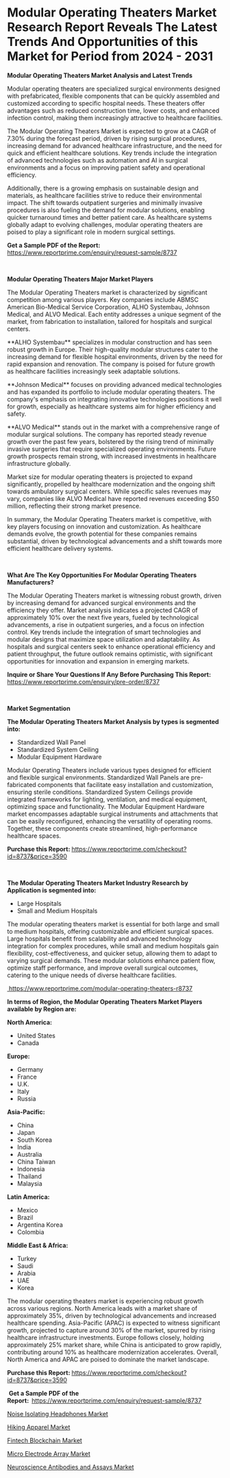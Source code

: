 <p><h1>Modular Operating Theaters Market Research Report Reveals The Latest Trends And Opportunities of this Market for Period from 2024 - 2031</h1></p><p><strong>Modular Operating Theaters Market Analysis and Latest Trends</strong></p>
<p><p>Modular operating theaters are specialized surgical environments designed with prefabricated, flexible components that can be quickly assembled and customized according to specific hospital needs. These theaters offer advantages such as reduced construction time, lower costs, and enhanced infection control, making them increasingly attractive to healthcare facilities. </p><p>The Modular Operating Theaters Market is expected to grow at a CAGR of 7.30% during the forecast period, driven by rising surgical procedures, increasing demand for advanced healthcare infrastructure, and the need for quick and efficient healthcare solutions. Key trends include the integration of advanced technologies such as automation and AI in surgical environments and a focus on improving patient safety and operational efficiency. </p><p>Additionally, there is a growing emphasis on sustainable design and materials, as healthcare facilities strive to reduce their environmental impact. The shift towards outpatient surgeries and minimally invasive procedures is also fueling the demand for modular solutions, enabling quicker turnaround times and better patient care. As healthcare systems globally adapt to evolving challenges, modular operating theaters are poised to play a significant role in modern surgical settings.</p></p>
<p><strong>Get a Sample PDF of the Report:&nbsp;</strong> <a href="https://www.reportprime.com/enquiry/request-sample/8737?utm_campaign=40&utm_medium=2&utm_source=Github&utm_content=ia&utm_term=16112024&utm_id=modular-operating-theaters">https://www.reportprime.com/enquiry/request-sample/8737</a></p>
<p>&nbsp;</p>
<p><strong>Modular Operating Theaters Major Market Players</strong></p>
<p><p>The Modular Operating Theaters market is characterized by significant competition among various players. Key companies include ABMSC American Bio-Medical Service Corporation, ALHO Systembau, Johnson Medical, and ALVO Medical. Each entity addresses a unique segment of the market, from fabrication to installation, tailored for hospitals and surgical centers.</p><p>**ALHO Systembau** specializes in modular construction and has seen robust growth in Europe. Their high-quality modular structures cater to the increasing demand for flexible hospital environments, driven by the need for rapid expansion and renovation. The company is poised for future growth as healthcare facilities increasingly seek adaptable solutions.</p><p>**Johnson Medical** focuses on providing advanced medical technologies and has expanded its portfolio to include modular operating theaters. The company's emphasis on integrating innovative technologies positions it well for growth, especially as healthcare systems aim for higher efficiency and safety.</p><p>**ALVO Medical** stands out in the market with a comprehensive range of modular surgical solutions. The company has reported steady revenue growth over the past few years, bolstered by the rising trend of minimally invasive surgeries that require specialized operating environments. Future growth prospects remain strong, with increased investments in healthcare infrastructure globally.</p><p>Market size for modular operating theaters is projected to expand significantly, propelled by healthcare modernization and the ongoing shift towards ambulatory surgical centers. While specific sales revenues may vary, companies like ALVO Medical have reported revenues exceeding $50 million, reflecting their strong market presence.</p><p>In summary, the Modular Operating Theaters market is competitive, with key players focusing on innovation and customization. As healthcare demands evolve, the growth potential for these companies remains substantial, driven by technological advancements and a shift towards more efficient healthcare delivery systems.</p></p>
<p>&nbsp;</p>
<p><strong>What Are The Key Opportunities For Modular Operating Theaters Manufacturers?</strong></p>
<p><p>The Modular Operating Theaters market is witnessing robust growth, driven by increasing demand for advanced surgical environments and the efficiency they offer. Market analysis indicates a projected CAGR of approximately 10% over the next five years, fueled by technological advancements, a rise in outpatient surgeries, and a focus on infection control. Key trends include the integration of smart technologies and modular designs that maximize space utilization and adaptability. As hospitals and surgical centers seek to enhance operational efficiency and patient throughput, the future outlook remains optimistic, with significant opportunities for innovation and expansion in emerging markets.</p></p>
<p><strong>Inquire or Share Your Questions If Any Before Purchasing This Report:</strong> <a href="https://www.reportprime.com/enquiry/pre-order/8737?utm_campaign=40&utm_medium=2&utm_source=Github&utm_content=ia&utm_term=16112024&utm_id=modular-operating-theaters">https://www.reportprime.com/enquiry/pre-order/8737</a></p>
<p>&nbsp;</p>
<p><strong>Market Segmentation</strong></p>
<p><strong>The Modular Operating Theaters Market Analysis by types is segmented into:</strong></p>
<p><ul><li>Standardized Wall Panel</li><li>Standardized System Ceiling</li><li>Modular Equipment Hardware</li></ul></p>
<p><p>Modular Operating Theaters include various types designed for efficient and flexible surgical environments. Standardized Wall Panels are pre-fabricated components that facilitate easy installation and customization, ensuring sterile conditions. Standardized System Ceilings provide integrated frameworks for lighting, ventilation, and medical equipment, optimizing space and functionality. The Modular Equipment Hardware market encompasses adaptable surgical instruments and attachments that can be easily reconfigured, enhancing the versatility of operating rooms. Together, these components create streamlined, high-performance healthcare spaces.</p></p>
<p><strong>Purchase this Report:&nbsp;</strong><a href="https://www.reportprime.com/checkout?id=8737&price=3590&utm_campaign=40&utm_medium=2&utm_source=Github&utm_content=ia&utm_term=16112024&utm_id=modular-operating-theaters">https://www.reportprime.com/checkout?id=8737&price=3590</a></p>
<p>&nbsp;</p>
<p><strong>The Modular Operating Theaters Market Industry Research by Application is segmented into:</strong></p>
<p><ul><li>Large Hospitals</li><li>Small and Medium Hospitals</li></ul></p>
<p><p>The modular operating theaters market is essential for both large and small to medium hospitals, offering customizable and efficient surgical spaces. Large hospitals benefit from scalability and advanced technology integration for complex procedures, while small and medium hospitals gain flexibility, cost-effectiveness, and quicker setup, allowing them to adapt to varying surgical demands. These modular solutions enhance patient flow, optimize staff performance, and improve overall surgical outcomes, catering to the unique needs of diverse healthcare facilities.</p></p>
<p><a href="https://www.reportprime.com/modular-operating-theaters-r8737?utm_campaign=40&utm_medium=2&utm_source=Github&utm_content=ia&utm_term=16112024&utm_id=modular-operating-theaters">&nbsp;https://www.reportprime.com/modular-operating-theaters-r8737</a></p>
<p><strong>In terms of Region, the Modular Operating Theaters Market Players available by Region are:</strong></p>
<p>
    <p> <strong> North America: </strong>
        <ul>
            <li>United States</li>
            <li>Canada</li>
        </ul>
        </p> 
    <p> <strong> Europe: </strong>
        <ul>
            <li>Germany</li>
            <li>France</li>
            <li>U.K.</li>
            <li>Italy</li>
            <li>Russia</li>
        </ul>
        </p> 
    <p> <strong> Asia-Pacific: </strong>
        <ul>
            <li>China</li>
            <li>Japan</li>
            <li>South Korea</li>
            <li>India</li>
            <li>Australia</li>
            <li>China Taiwan</li>
            <li>Indonesia</li>
            <li>Thailand</li>
            <li>Malaysia</li>
        </ul>
        </p> 
    <p> <strong> Latin America: </strong>
        <ul>
            <li>Mexico</li>
            <li>Brazil</li>
            <li>Argentina Korea</li>
            <li>Colombia</li>
        </ul>
        </p> 
    <p> <strong> Middle East & Africa: </strong>
        <ul>
            <li>Turkey</li>
            <li>Saudi</li>
            <li>Arabia</li>
            <li>UAE</li>
            <li>Korea</li>
        </ul>
    </p>
    </p>
<p><p>The modular operating theaters market is experiencing robust growth across various regions. North America leads with a market share of approximately 35%, driven by technological advancements and increased healthcare spending. Asia-Pacific (APAC) is expected to witness significant growth, projected to capture around 30% of the market, spurred by rising healthcare infrastructure investments. Europe follows closely, holding approximately 25% market share, while China is anticipated to grow rapidly, contributing around 10% as healthcare modernization accelerates. Overall, North America and APAC are poised to dominate the market landscape.</p></p>
<p><strong>Purchase this Report: </strong><a href="https://www.reportprime.com/checkout?id=8737&price=3590&utm_campaign=40&utm_medium=2&utm_source=Github&utm_content=ia&utm_term=16112024&utm_id=modular-operating-theaters">https://www.reportprime.com/checkout?id=8737&price=3590</a></p>
<p>&nbsp;<strong>Get a Sample PDF of the Report:&nbsp;&nbsp;</strong><a href="https://www.reportprime.com/enquiry/request-sample/8737?utm_campaign=40&utm_medium=2&utm_source=Github&utm_content=ia&utm_term=16112024&utm_id=modular-operating-theaters">https://www.reportprime.com/enquiry/request-sample/8737</a></p>
<p><strong></strong></p>
<p><p><a href="https://www.linkedin.com/pulse/emerging-noise-isolating-headphones-market-opportunities-a9q3f?utm_campaign=40&utm_medium=2&utm_source=Github&utm_content=ia&utm_term=16112024&utm_id=modular-operating-theaters">Noise Isolating Headphones Market</a></p><p><a href="https://www.linkedin.com/pulse/hiking-apparel-market-analysis-product-segmentation-regional-dgxqf?utm_campaign=40&utm_medium=2&utm_source=Github&utm_content=ia&utm_term=16112024&utm_id=modular-operating-theaters">Hiking Apparel Market</a></p><p><a href="https://issuu.com/reportprime-2/docs/fintech-blockchain-market-size-2030_81228c73adea4e?utm_campaign=40&utm_medium=2&utm_source=Github&utm_content=ia&utm_term=16112024&utm_id=modular-operating-theaters">Fintech Blockchain Market</a></p><p><a href="https://github.com/DixieGrimes/Market-Research-Report-List-1/blob/main/micro-electrode-array-market.md?utm_campaign=40&utm_medium=2&utm_source=Github&utm_content=ia&utm_term=16112024&utm_id=modular-operating-theaters">Micro Electrode Array Market</a></p><p><a href="https://issuu.com/reportprime-2/docs/neuroscience-antibodies-and-assays-_5d7aec6517ed71?utm_campaign=40&utm_medium=2&utm_source=Github&utm_content=ia&utm_term=16112024&utm_id=modular-operating-theaters">Neuroscience Antibodies and Assays Market</a></p></p>